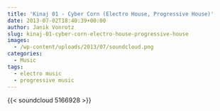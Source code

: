 ```yaml
---
title: 'Kinaj 01 - Cyber Corn (Electro House, Progressive House)'
date: 2013-07-02T18:40:39+00:00
author: Janik Vonrotz
slug: kinaj-01-cyber-corn-electro-house-progressive-house
images:
  - /wp-content/uploads/2013/07/soundcloud.png
categories:
  - Music
tags:
  - electro music
  - progressive music
---
```

{{< soundcloud 5166928 >}}